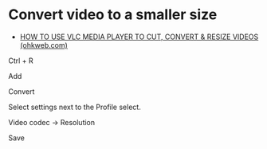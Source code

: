 # Convert video to a smaller size

* [HOW TO USE VLC MEDIA PLAYER TO CUT, CONVERT & RESIZE VIDEOS (ohkweb.com)](http://ohkweb.com/how-to-use-vlc-media-player-to-cut-convert-resize-videos/)

Ctrl + R

Add

Convert

Select settings next to the Profile select.

Video codec -> Resolution

Save
